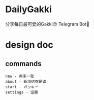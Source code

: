 # DailyGakki
分享每日最可爱的Gakki😗
Telegram Bot🤖️


# design doc
## commands
```
new - 再来一张
about - 新垣结衣是谁
start - ガッキー
settings - 设置
```